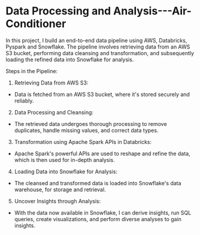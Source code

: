# Data Processing and Analysis---Air-Conditioner
In this project, I build an end-to-end data pipeline using AWS, Databricks, Pyspark and Snowflake. The pipeline involves retrieving data from an AWS S3 bucket, performing data cleansing and transformation, and subsequently loading the refined data into Snowflake for analysis.

Steps in the Pipeline:
1. Retrieving Data from AWS S3:
  - Data is fetched from an AWS S3 bucket, where it's stored securely and reliably.
2. Data Processing and Cleansing:
  - The retrieved data undergoes thorough processing to remove duplicates, handle missing values, and correct data types.
3. Transformation using Apache Spark APIs in Databricks:
  - Apache Spark's powerful APIs are used to reshape and refine the data, which is then used for in-depth analysis.
4. Loading Data into Snowflake for Analysis:
  - The cleansed and transformed data is loaded into Snowflake's data warehouse, for storage and retrieval.
5. Uncover Insights through Analysis:
  - With the data now available in Snowflake, I can derive insights, run SQL queries, create visualizations, and perform diverse analyses to gain insights.

